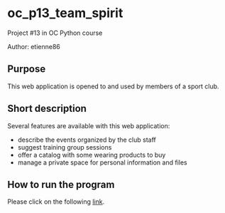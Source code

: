 # oc_p13_team_spirit

Project #13 in OC Python course

Author: etienne86

## Purpose

This web application is opened to and used by members of a sport club.

## Short description

Several features are available with this web application:
* describe the events organized by the club staff
* suggest training group sessions
* offer a catalog with some wearing products to buy
* manage a private space for personal information and files

## How to run the program

Please click on the following [link](https://team-spirit.herokuapp.com//).
